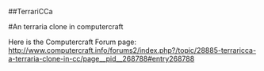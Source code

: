 ##TerrariCCa

#An terraria clone in computercraft

Here is the Computercraft Forum page: http://www.computercraft.info/forums2/index.php?/topic/28885-terraricca-a-terraria-clone-in-cc/page__pid__268788#entry268788
